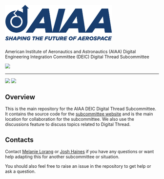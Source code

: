 <p>
  <img alt="AIAA Logo" width="350" style="margin-bottom: 25px;" src="https://raw.githubusercontent.com/aiaa-deic/digthread/main/docs/public/img/darkLogo.png">
  <br/>
  American Institute of Aeronautics and Astronautics (AIAA) Digital Engineering Integration Committee (DEIC) Digital Thread Subcommittee
</p>
<p>
  <a href="https://github.com/aiaa-deic/digthread/actions/workflows/deployToGitHubPages.yaml"><img src="https://github.com/aiaa-deic/digthread/actions/workflows/deployToGitHubPages.yaml/badge.svg?branch=main"></a>
</p>

---

<p>
  <a href="https://vitepress.dev/"><img src="https://img.shields.io/badge/vitepress-%2335495e.svg?style=flat&logo=vuedotjs&logoColor=%23#10B981" /></a>
  <a href="https://img.shields.io/badge/Conventional%20Commits-1.0.0-%23FE5196?logo=conventionalcommits&logoColor=white"><img src="https://img.shields.io/badge/Conventional%20Commits-1.0.0-%23FE5196?logo=conventionalcommits&logoColor=white" /></a>
</p>

## Overview

This is the main repository for the AIAA DEIC Digital Thread Subcommittee.
It contains the source code for the [subcommittee website](https://digthread.aiaadeic.org)
and is the main location for collaboration for the subcommittee.
We also use the discussions feature to discuss topics related to Digital Thread.

## Contacts

Contact [Melanie Lorang](mailto:melanie.k.lorang@boeing.com) or [Josh Haines](mailto:Josh@JoshHaines.com) if you have any questions
or want help adapting this for another subcommittee or situation.

You should also feel free to raise an issue in the repository to get help or ask a question.
